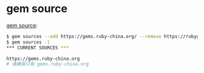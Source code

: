 # gem source

[gem source](https://ruby.taobao.org/):

```bash
$ gem sources --add https://gems.ruby-china.org/ --remove https://rubygems.org/
$ gem sources -l
*** CURRENT SOURCES ***

https://gems.ruby-china.org
# 请确保只有 gems.ruby-china.org
```